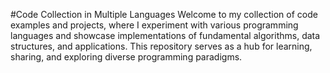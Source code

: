 #Code Collection in Multiple Languages
Welcome to my collection of code examples and projects, where I experiment with various programming languages and showcase implementations of fundamental algorithms, data structures, and applications. This repository serves as a hub for learning, sharing, and exploring diverse programming paradigms.
